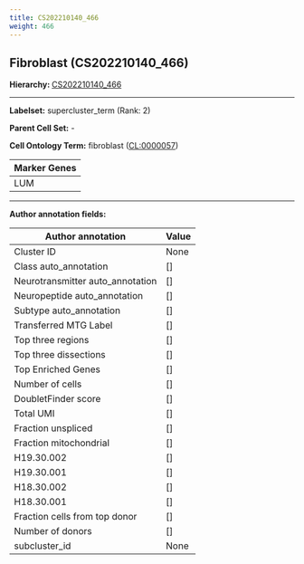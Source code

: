 ```yaml
---
title: CS202210140_466
weight: 466
---
```

## Fibroblast (CS202210140_466)
<b>Hierarchy: </b>
[CS202210140_466](cell_sets/CS202210140_466.md)

---


**Labelset:** supercluster_term (Rank: 2)

**Parent Cell Set:** -



**Cell Ontology Term:**  fibroblast ([CL:0000057](https://www.ebi.ac.uk/ols/ontologies/cl/terms?obo_id=CL:0000057)) 

[MARKER GENES.]: #


| Marker Genes |
|--------------|
|LUM|

---

[TRANSFERRED ANNOTATIONS.]: #


[AUTHOR ANNOTATION FIELDS.]: #


**Author annotation fields:**

| Author annotation | Value |
|-------------------|-------|
|Cluster ID|None|
|Class auto_annotation|[]|
|Neurotransmitter auto_annotation|[]|
|Neuropeptide auto_annotation|[]|
|Subtype auto_annotation|[]|
|Transferred MTG Label|[]|
|Top three regions|[]|
|Top three dissections|[]|
|Top Enriched Genes|[]|
|Number of cells|[]|
|DoubletFinder score|[]|
|Total UMI|[]|
|Fraction unspliced|[]|
|Fraction mitochondrial|[]|
|H19.30.002|[]|
|H19.30.001|[]|
|H18.30.002|[]|
|H18.30.001|[]|
|Fraction cells from top donor|[]|
|Number of donors|[]|
|subcluster_id|None|
